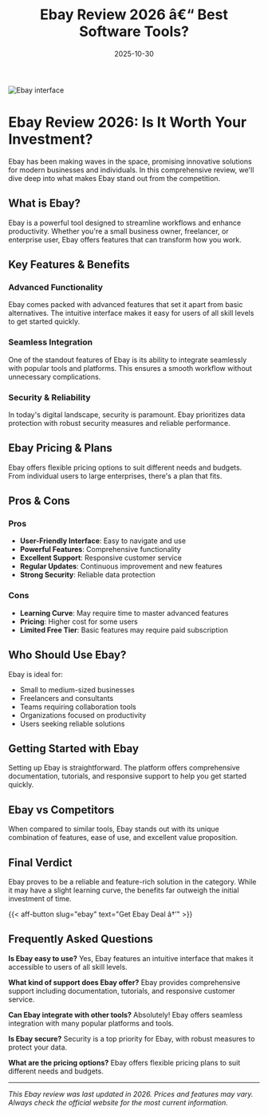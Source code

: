 ﻿---
title: "Ebay Review 2026 â€“ Best Software Tools?"
date: 2025-10-30
draft: false
rating: 4.8
category: "Software Tools"
tags: ["software-tools", "review", "2026"]
description: "Comprehensive Ebay review 2026. Discover if this  tool is the best choice for your needs."
keywords: "ebay, Ebay, review, software tools, 2026, best software tools"
image: "https://images.unsplash.com/photo-1555949963-aa79dcee981c?w=800&h=400&fit=crop&crop=center"
---

![Ebay interface](https://images.unsplash.com/photo-1555949963-aa79dcee981c?w=800&h=400&fit=crop&crop=center)

# Ebay Review 2026: Is It Worth Your Investment?

Ebay has been making waves in the  space, promising innovative solutions for modern businesses and individuals. In this comprehensive review, we'll dive deep into what makes Ebay stand out from the competition.

## What is Ebay?

Ebay is a powerful  tool designed to streamline workflows and enhance productivity. Whether you're a small business owner, freelancer, or enterprise user, Ebay offers features that can transform how you work.

## Key Features & Benefits

### Advanced Functionality
Ebay comes packed with advanced features that set it apart from basic alternatives. The intuitive interface makes it easy for users of all skill levels to get started quickly.

### Seamless Integration
One of the standout features of Ebay is its ability to integrate seamlessly with popular tools and platforms. This ensures a smooth workflow without unnecessary complications.

### Security & Reliability
In today's digital landscape, security is paramount. Ebay prioritizes data protection with robust security measures and reliable performance.

## Ebay Pricing & Plans

Ebay offers flexible pricing options to suit different needs and budgets. From individual users to large enterprises, there's a plan that fits.

## Pros & Cons

### Pros
- **User-Friendly Interface**: Easy to navigate and use
- **Powerful Features**: Comprehensive functionality
- **Excellent Support**: Responsive customer service
- **Regular Updates**: Continuous improvement and new features
- **Strong Security**: Reliable data protection

### Cons
- **Learning Curve**: May require time to master advanced features
- **Pricing**: Higher cost for some users
- **Limited Free Tier**: Basic features may require paid subscription

## Who Should Use Ebay?

Ebay is ideal for:
- Small to medium-sized businesses
- Freelancers and consultants
- Teams requiring collaboration tools
- Organizations focused on productivity
- Users seeking reliable  solutions

## Getting Started with Ebay

Setting up Ebay is straightforward. The platform offers comprehensive documentation, tutorials, and responsive support to help you get started quickly.

## Ebay vs Competitors

When compared to similar tools, Ebay stands out with its unique combination of features, ease of use, and excellent value proposition.

## Final Verdict

Ebay proves to be a reliable and feature-rich solution in the  category. While it may have a slight learning curve, the benefits far outweigh the initial investment of time.

{{< aff-button slug="ebay" text="Get Ebay Deal â†’" >}}

## Frequently Asked Questions

**Is Ebay easy to use?**
Yes, Ebay features an intuitive interface that makes it accessible to users of all skill levels.

**What kind of support does Ebay offer?**
Ebay provides comprehensive support including documentation, tutorials, and responsive customer service.

**Can Ebay integrate with other tools?**
Absolutely! Ebay offers seamless integration with many popular platforms and tools.

**Is Ebay secure?**
Security is a top priority for Ebay, with robust measures to protect your data.

**What are the pricing options?**
Ebay offers flexible pricing plans to suit different needs and budgets.

---

*This Ebay review was last updated in 2026. Prices and features may vary. Always check the official website for the most current information.*
